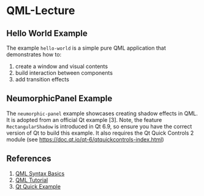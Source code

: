 # QML-Lecture

## Hello World Example

The example `hello-world` is a simple pure QML application that demonstrates how to:
1. create a window and visual contents
2. build interaction between components
3. add transition effects

## NeumorphicPanel Example

The `neumorphic-panel` example showcases creating shadow effects in QML.
It is adopted from an official Qt example [3].
Note, the feature `RectangularShadow` is introduced in Qt 6.9, so ensure you have the correct version of Qt to build this example.
It also requires the Qt Quick Controls 2 module (see https://doc.qt.io/qt-6/qtquickcontrols-index.html)

## References

1. [QML Syntax Basics](https://doc.qt.io/qt-6/qtqml-syntax-basics.html)
2. [QML Tutorial](https://doc.qt.io/qt-6/qml-tutorial1.html)
3. [Qt Quick Example](https://doc.qt.io/qt-6/qtquick-multieffect-neumorphicpanel-example.html)
